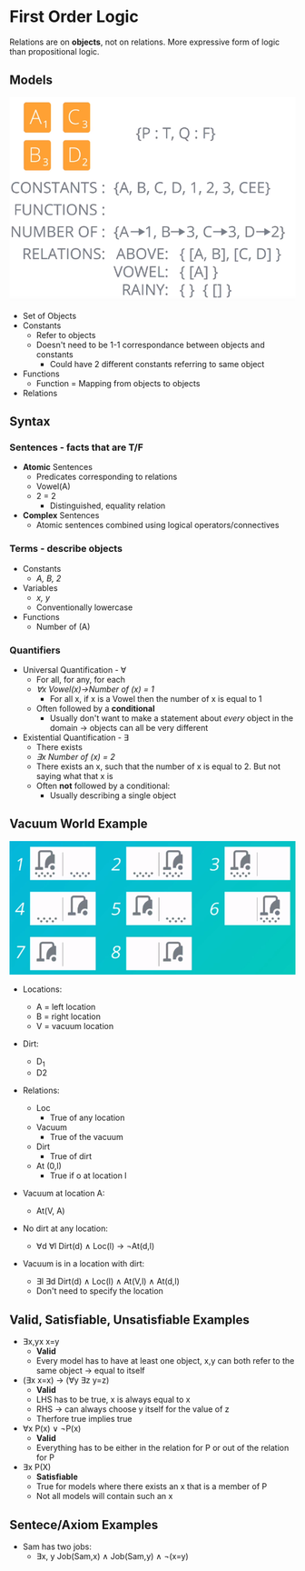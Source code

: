 # First Order Logic
Relations are on **objects**, not on relations.
More expressive form of logic than propositional logic.
## Models

![](../images/2017-11-13-07-43-52.png)

* Set of Objects
* Constants
    * Refer to objects
    * Doesn't need to be 1-1 correspondance between objects and constants
        * Could have 2 different constants referring to same object
* Functions
    * Function = Mapping from objects to objects
* Relations

## Syntax
### Sentences - facts that are T/F
* **Atomic** Sentences
    * Predicates corresponding to relations
    * Vowel(A)
    * 2 = 2
        * Distinguished, equality relation
* **Complex** Sentences
    * Atomic sentences combined using logical operators/connectives
### Terms - describe objects
* Constants
    * *A, B, 2*
* Variables
    * *x, y*
    * Conventionally lowercase
* Functions
    * Number of (A)
### Quantifiers
* Universal Quantification - &forall;
    * For all, for any, for each
    * *&forall;x Vowel(x)&rarr;Number of (x) = 1* 
        * For all x, if x is a Vowel then the number of x is equal to 1
    * Often followed by a **conditional**
        * Usually don't want to make a statement about *every* object in the domain -> objects can all be very different
* Existential Quantification - &exist;
    * There exists
    * *&exist;x Number of (x) = 2*
    * There exists an x, such that the number of x is equal to 2. But not saying what that x is
    * Often **not** followed by a conditional:
        * Usually describing a single object

## Vacuum World Example

![](../images/2017-11-13-07-58-52.png)

* Locations: 
    * A = left location
    * B = right location
    * V = vacuum location
* Dirt:
    * D<sub>1</sub>
    * D</sub>2</sub>
* Relations:
    * Loc
        * True of any location
    * Vacuum
        * True of the vacuum
    * Dirt
        * True of dirt
    * At (0,l)
        * True if o at location l

* Vacuum at location A:
    * At(V, A)
* No dirt at any location:
    * &forall;d &forall;l Dirt(d) &and; Loc(l) &rarr; ¬At(d,l)
* Vacuum is in a location with dirt:
    * &exist;l &exist;d Dirt(d) &and; Loc(l) &and; At(V,l) &and; At(d,l)
    * Don't need to specify the location

## Valid, Satisfiable, Unsatisfiable Examples
* &exist;x,yx x=y
    * **Valid**
    * Every model has to have at least one object, x,y can both refer to the same object -> equal to itself
* (&exist;x x=x) &rarr; (&forall;y &exist;z y=z)
    * **Valid**
    * LHS has to be true, x is always equal to x
    * RHS -> can always choose y itself for the value of z
    * Therfore true implies true
* &forall;x P(x) &or; ¬P(x)
    * **Valid**
    * Everything has to be either in the relation for P or out of the relation for P
* &exist;x P(X)
    * **Satisfiable**
    * True for models where there exists an x that is a member of P
    * Not all models will contain such an x

## Sentece/Axiom Examples
* Sam has two jobs:
    * &exist;x, y Job(Sam,x) &and; Job(Sam,y) &and; ¬(x=y)